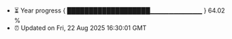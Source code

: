 - ⏳ Year progress { ███████████████████▁▁▁▁▁▁▁▁▁▁▁ } 64.02 %
- ⏰ Updated on Fri, 22 Aug 2025 16:30:01 GMT

